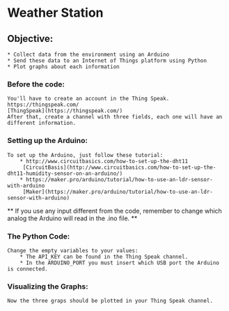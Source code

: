 # Weather Station

## Objective:
    * Collect data from the environment using an Arduino
    * Send these data to an Internet of Things platform using Python
    * Plot graphs about each information

### Before the code:
    You'll have to create an account in the Thing Speak.
    https://thingspeak.com/
    [ThingSpeak](https://thingspeak.com/)
    After that, create a channel with three fields, each one will have an different information.

### Setting up the Arduino:
    To set up the Arduino, just follow these tutorial:
        * http://www.circuitbasics.com/how-to-set-up-the-dht11
         [CircuitBasis](http://www.circuitbasics.com/how-to-set-up-the-dht11-humidity-sensor-on-an-arduino/)
        * https://maker.pro/arduino/tutorial/how-to-use-an-ldr-sensor-with-arduino
         [Maker](https://maker.pro/arduino/tutorial/how-to-use-an-ldr-sensor-with-arduino)
   ** If you use any input different from the code, remember to change which analog the Arduino will read in the .ino file. **

### The Python Code:
    Change the empty variables to your values:
        * The API_KEY can be found in the Thing Speak channel.
        * In the ARDUINO_PORT you must insert which USB port the Arduino is connected.

### Visualizing the Graphs:
    Now the three graps should be plotted in your Thing Speak channel.
